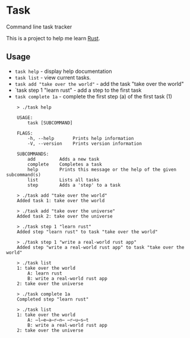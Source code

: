 
# Task

Command line task tracker

This is a project to help me learn [Rust](https://www.rust-lang.org/).

## Usage

- `task help` - display help documentation
- `task list` - view current tasks.
- `task add "take over the world"` - add the task "take over the world"
- `task step 1 "learn rust" - add a step to the first task
- `task complete 1a` - complete the first step (a) of the first task (1)


```shell
    > ./task help

    USAGE:
        task [SUBCOMMAND]

    FLAGS:
        -h, --help       Prints help information
        -V, --version    Prints version information

    SUBCOMMANDS:
        add         Adds a new task
        complete    Completes a task
        help        Prints this message or the help of the given subcommand(s)
        list        Lists all tasks
        step        Adds a 'step' to a task

    > ./task add "take over the world"
    Added task 1: take over the world

    > ./task add "take over the universe"
    Added task 2: take over the universe

    > ./task step 1 "learn rust"
    Added step "learn rust" to task "take over the world"

    > ./task step 1 "write a real-world rust app"
    Added step "write a real-world rust app" to task "take over the world"

    > ./task list
    1: take over the world
        A: learn rust
        B: write a real-world rust app
    2: take over the universe

    > ./task complete 1a
    Completed step "learn rust"

    > ./task list
    1: take over the world
        A: ̶l̶e̶a̶r̶n̶ ̶r̶u̶s̶t
        B: write a real-world rust app
    2: take over the universe
```
